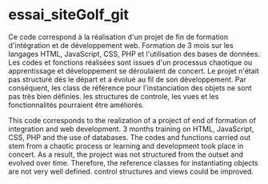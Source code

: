 # essai_siteGolf_git
Ce code correspond à la réalisation d'un projet de fin de formation d'intégration et de développement web. Formation de 3 mois sur les langages HTML, JavaScript, CSS, PHP et l'utilisation des bases de données. 
Les codes et fonctions réalisées sont issues d'un processus chaotique ou apprentissage et développement se déroulaient de concert. Le projet n'était pas structuré dés le départ et a évolué au fil de son développement.
Par conséquent, les class de référence pour l'instanciation des objets ne sont pas très bien définies. les structures de controle, les vues et les fonctionnalités pourraient être améliorés. 

This code corresponds to the realization of a project of end of formation of integration and web development. 3 months training on HTML, JavaScript, CSS, PHP and the use of databases. The codes and functions carried out stem from a chaotic process or learning and development took place in concert. As a result, the project was not structured from the outset and evolved over time. Therefore, the reference classes for instantiating objects are not very well defined. control structures and views could be improved.
